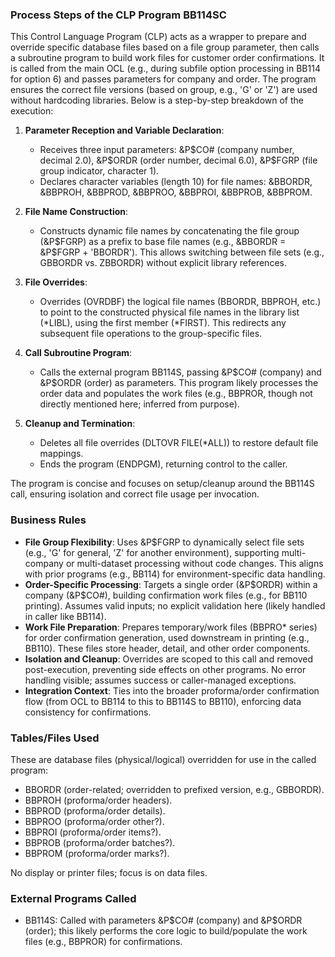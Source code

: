 ### Process Steps of the CLP Program BB114SC

This Control Language Program (CLP) acts as a wrapper to prepare and override specific database files based on a file group parameter, then calls a subroutine program to build work files for customer order confirmations. It is called from the main OCL (e.g., during subfile option processing in BB114 for option 6) and passes parameters for company and order. The program ensures the correct file versions (based on group, e.g., 'G' or 'Z') are used without hardcoding libraries. Below is a step-by-step breakdown of the execution:

1. **Parameter Reception and Variable Declaration**:
   - Receives three input parameters: &P$CO# (company number, decimal 2.0), &P$ORDR (order number, decimal 6.0), &P$FGRP (file group indicator, character 1).
   - Declares character variables (length 10) for file names: &BBORDR, &BBPROH, &BBPROD, &BBPROO, &BBPROI, &BBPROB, &BBPROM.

2. **File Name Construction**:
   - Constructs dynamic file names by concatenating the file group (&P$FGRP) as a prefix to base file names (e.g., &BBORDR = &P$FGRP + 'BBORDR'). This allows switching between file sets (e.g., GBBORDR vs. ZBBORDR) without explicit library references.

3. **File Overrides**:
   - Overrides (OVRDBF) the logical file names (BBORDR, BBPROH, etc.) to point to the constructed physical file names in the library list (*LIBL), using the first member (*FIRST). This redirects any subsequent file operations to the group-specific files.

4. **Call Subroutine Program**:
   - Calls the external program BB114S, passing &P$CO# (company) and &P$ORDR (order) as parameters. This program likely processes the order data and populates the work files (e.g., BBPROR, though not directly mentioned here; inferred from purpose).

5. **Cleanup and Termination**:
   - Deletes all file overrides (DLTOVR FILE(*ALL)) to restore default file mappings.
   - Ends the program (ENDPGM), returning control to the caller.

The program is concise and focuses on setup/cleanup around the BB114S call, ensuring isolation and correct file usage per invocation.

### Business Rules

- **File Group Flexibility**: Uses &P$FGRP to dynamically select file sets (e.g., 'G' for general, 'Z' for another environment), supporting multi-company or multi-dataset processing without code changes. This aligns with prior programs (e.g., BB114) for environment-specific data handling.
- **Order-Specific Processing**: Targets a single order (&P$ORDR) within a company (&P$CO#), building confirmation work files (e.g., for BB110 printing). Assumes valid inputs; no explicit validation here (likely handled in caller like BB114).
- **Work File Preparation**: Prepares temporary/work files (BBPRO* series) for order confirmation generation, used downstream in printing (e.g., BB110). These files store header, detail, and other order components.
- **Isolation and Cleanup**: Overrides are scoped to this call and removed post-execution, preventing side effects on other programs. No error handling visible; assumes success or caller-managed exceptions.
- **Integration Context**: Ties into the broader proforma/order confirmation flow (from OCL to BB114 to this to BB114S to BB110), enforcing data consistency for confirmations.

### Tables/Files Used

These are database files (physical/logical) overridden for use in the called program:

- BBORDR (order-related; overridden to prefixed version, e.g., GBBORDR).
- BBPROH (proforma/order headers).
- BBPROD (proforma/order details).
- BBPROO (proforma/order other?).
- BBPROI (proforma/order items?).
- BBPROB (proforma/order batches?).
- BBPROM (proforma/order marks?).

No display or printer files; focus is on data files.

### External Programs Called

- BB114S: Called with parameters &P$CO# (company) and &P$ORDR (order); this likely performs the core logic to build/populate the work files (e.g., BBPROR) for confirmations.